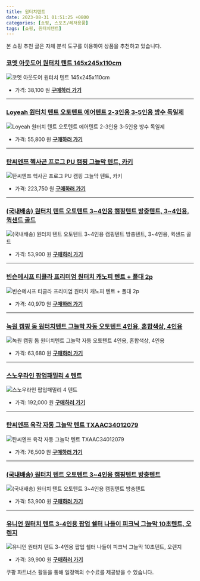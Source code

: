 ```yaml
---
title: 원터치텐트
date: 2023-08-31 01:51:25 +0800
categories: [쇼핑, 스포츠/레저용품]
tags: [쇼핑, 원터치텐트]
---
```

본 쇼핑 추천 글은 자체 분석 도구를 이용하여 상품을 추천하고 있습니다.
### [코멧 아웃도어 원터치 텐트 145x245x110cm](https://link.coupang.com/re/AFFSDP?lptag=AF1030537&pageKey=5151651402&itemId=15279952989&vendorItemId=82500447736&traceid=V0-153-45cd38bc56dbfdda&requestid=20230907015125708156071937&token=31850C%7CMIXED)
![코멧 아웃도어 원터치 텐트 145x245x110cm](https://ads-partners.coupang.com/image1/Ba-uwByMtcc8ejIkBcdPO97ZnDzdScof8MD_Tp7L-wLzufUqmJO_6COCDY7ECW_43EuABAlR85SdD5DssNcRcfue8CC5b6jQJn-BMlb5jg82NurlvdJnsR1x2S1liQVo26RnxZQ6M0hvKq3PunnGcAO53a4NoNKT-oqxAJA98JY07i3mdSu5G5LgrVCzdJh_yYVRiaqXLQjV4KFtW_qO4V9kSgRNY2O6hGwJRYofAtujlrOTkTOpocnwJmEd023jkt5YddzEO-RVibS8Gc8SzxJF)
- 가격: 38,100 원
[**구매하러 가기**](https://link.coupang.com/re/AFFSDP?lptag=AF1030537&pageKey=5151651402&itemId=15279952989&vendorItemId=82500447736&traceid=V0-153-45cd38bc56dbfdda&requestid=20230907015125708156071937&token=31850C%7CMIXED)
---
### [Loyeah 원터치 텐트 오토텐트 에어텐트 2-3인용 3-5인용 방수 독일제](https://link.coupang.com/re/AFFSDP?lptag=AF1030537&pageKey=7443299909&itemId=19360128009&vendorItemId=86473141440&traceid=V0-153-91696b296e70864b&requestid=20230907015125708156071937&token=31850C%7CMIXED)
![Loyeah 원터치 텐트 오토텐트 에어텐트 2-3인용 3-5인용 방수 독일제](https://ads-partners.coupang.com/image1/TqpHRF2s7ZCfvY-9Tvd8yqzy4vRvnTxxDQwZo49gGQMV1M-Md_XgLX0LGFCF9pxUS5GD9foH4nU6RFkcuCq2KwNQXJ6uK3MrFkNU2d3TqNG-UoA_nfEjmAFLaWF0MOjubFcrzqdwMgb_7PtOVXBM-eeu0YZnqJjk1fPkG_sQJYl1yKZLJXI4OkbpXj0Yr3KJonVbvqPmwXs5XISugl21yCHNAIEFS-YSNn6psMkWkOMag-0t4Dr0rb9pBvYZ7DM_5pdHnMj59omxpa7k3M_wGTkgQo06inUmTTBvNEHt4hI=)
- 가격: 55,800 원
[**구매하러 가기**](https://link.coupang.com/re/AFFSDP?lptag=AF1030537&pageKey=7443299909&itemId=19360128009&vendorItemId=86473141440&traceid=V0-153-91696b296e70864b&requestid=20230907015125708156071937&token=31850C%7CMIXED)
---
### [탄씨엔쯔 헥사곤 프로그 PU 캠핑 그늘막 텐트, 카키](https://link.coupang.com/re/AFFSDP?lptag=AF1030537&pageKey=6802445089&itemId=16061247953&vendorItemId=83264512497&traceid=V0-153-2c5039c90a173754&clickBeacon=3oKfDX%2BDgLtcW9Vh0ttL8IghRIy4XoYR33yeO26N%2F6qyDKXcGzJ6HokOGOFzDeDdkBV5WTCTa1je25GPmHH9IzqAJpyIOFTSVk4SbRJih4a7J1nJVUfeLQwmo75Eb6nv1ft7FGYEiRrY3yMpR2nG%2BkBVreX422YAbk5W%2BIaydjrrJKjiJEzBZ84zYNwHhZlooV9s6P5xWNpGQeiCoLtXLm0YDbc97D4Jn0rsS9zvhOvFZk2sg4%2B8ZpldCkJEj3Q%2FUu%2FUy77TwTrQVHj4zJc5ijTZxB1Y%2BBI1GI9XTTd29QNjdNd%2F9kZUvijRO60fWc0R38KIucdmfZ5Dt%2BMSF8wDWZTQjx1CdnHM8GzaSD836cVB6c7Ifb6thox3U%2BAv7sDRmXqy9QkT9AGkki3dkZar3ga9ItoGXG7oacnZAJLVibOJd3RndMiGnYaB0zKGkQNj1F9U8WitltNCfXYAqXMX9AwmR1Inrz8XiTj8%2BET%2Bsi3qhtVuxvBf33Vo2U3Ei0EIMCtNRlbVBT8tfJF3%2FLfcx8jEGpW53R%2BWB2tYM9toILpSa3moTPtpHvD8Cr1H%2FuMbYnNbDqq16HnG%2BRwKi4jCA5sT18KWDh1ZpE7P5dYjhP%2FnXh%2BTv5zBnIFdtJ8vPTb7GGlZ91nmb6Ejm31nuyXUYamxhF8w72xNHz%2B3jSDvQxJ4rwShCOUTnVOTGqKcZkJ5sI%2FyNUPaBXTT42XhsR5cDeZoEGHLqFrY2RP3g61r6AcDNFKH6WBbEPEiWxjkQGz1rthphNtKpXDUXVChsAH%2FLeGUEzqA7P%2BFGyGYYvN4fGe7FJ1szJyPuGXNsflJIgvLm0IZbA2Q9lHjgVjaUjMuViorfW7c0bPJIKPf23%2FC%2FHOmOj3nEVbhsku3qVfmaoEN&requestid=20230907015125708156071937&token=31850C%7CMIXED)
![탄씨엔쯔 헥사곤 프로그 PU 캠핑 그늘막 텐트, 카키](https://ads-partners.coupang.com/image1/pLBxhYXfNS4PIy0upDUa1PcQieKEuxpz99DM_-K-jOqnMrFWRM4U5O1I9qltMwIhjnAXcRhH8qebzWqMbqGMqeLLukhByF78PG2awHULmu5p94zhvlHAYURk6HZw8yUOYm6vgPV570-WRhOLCCSARiA_8l0u-Nkw25BucZoAJ5s_KSqjM2IMx70gq8LKHRwoZOaX56nMFIevO6FRRGknA9jKnz6BnnM5JZiWLkaMnWe9ylWub_6gis480z_I1ZRFXw4DvN3XzTAThpLG2eRikUHxb2haze0JfTHXbAQ_RJBXj9xKjA==)
- 가격: 223,750 원
[**구매하러 가기**](https://link.coupang.com/re/AFFSDP?lptag=AF1030537&pageKey=6802445089&itemId=16061247953&vendorItemId=83264512497&traceid=V0-153-2c5039c90a173754&clickBeacon=3oKfDX%2BDgLtcW9Vh0ttL8IghRIy4XoYR33yeO26N%2F6qyDKXcGzJ6HokOGOFzDeDdkBV5WTCTa1je25GPmHH9IzqAJpyIOFTSVk4SbRJih4a7J1nJVUfeLQwmo75Eb6nv1ft7FGYEiRrY3yMpR2nG%2BkBVreX422YAbk5W%2BIaydjrrJKjiJEzBZ84zYNwHhZlooV9s6P5xWNpGQeiCoLtXLm0YDbc97D4Jn0rsS9zvhOvFZk2sg4%2B8ZpldCkJEj3Q%2FUu%2FUy77TwTrQVHj4zJc5ijTZxB1Y%2BBI1GI9XTTd29QNjdNd%2F9kZUvijRO60fWc0R38KIucdmfZ5Dt%2BMSF8wDWZTQjx1CdnHM8GzaSD836cVB6c7Ifb6thox3U%2BAv7sDRmXqy9QkT9AGkki3dkZar3ga9ItoGXG7oacnZAJLVibOJd3RndMiGnYaB0zKGkQNj1F9U8WitltNCfXYAqXMX9AwmR1Inrz8XiTj8%2BET%2Bsi3qhtVuxvBf33Vo2U3Ei0EIMCtNRlbVBT8tfJF3%2FLfcx8jEGpW53R%2BWB2tYM9toILpSa3moTPtpHvD8Cr1H%2FuMbYnNbDqq16HnG%2BRwKi4jCA5sT18KWDh1ZpE7P5dYjhP%2FnXh%2BTv5zBnIFdtJ8vPTb7GGlZ91nmb6Ejm31nuyXUYamxhF8w72xNHz%2B3jSDvQxJ4rwShCOUTnVOTGqKcZkJ5sI%2FyNUPaBXTT42XhsR5cDeZoEGHLqFrY2RP3g61r6AcDNFKH6WBbEPEiWxjkQGz1rthphNtKpXDUXVChsAH%2FLeGUEzqA7P%2BFGyGYYvN4fGe7FJ1szJyPuGXNsflJIgvLm0IZbA2Q9lHjgVjaUjMuViorfW7c0bPJIKPf23%2FC%2FHOmOj3nEVbhsku3qVfmaoEN&requestid=20230907015125708156071937&token=31850C%7CMIXED)
---
### [(국내배송) 원터치 텐트 오토텐트 3~4인용 캠핑텐트 방충텐트, 3~4인용, 퀵샌드 골드](https://link.coupang.com/re/AFFSDP?lptag=AF1030537&pageKey=7487685995&itemId=19573409399&vendorItemId=86626563428&traceid=V0-153-e51b03e1c31afbe1&clickBeacon=3oKfDX%2BDgLtcW9Vh0ttL8IghRIy4XoYR33yeO26N%2F6qyDKXcGzJ6HokOGOFzDeDdkBV5WTCTa1je25GPmHH9IzqAJpyIOFTSVk4SbRJih4aLMytY35M%2FjfeUOTZVO59s3HdDuiwuLG5UcCugUH66e3BSd7%2BS4DaghbLF%2FqX45yuyG1m2rBwyUlmmaGj3bIc5oV9s6P5xWNpGQeiCoLtXLm0YDbc97D4Jn0rsS9zvhOvFZk2sg4%2B8ZpldCkJEj3Q%2Fdi8VXoljBXtYsj%2BDeGd6BOXwwQPSS3J56KcSX7RntFXS1X9%2BfzfZhrwlixSPtuUT38KIucdmfZ5Dt%2BMSF8wDWSv1hoUEDZwyGJxQ5ZwrlLEvGG%2Fj%2FNqYZB5HI7%2B1MVE8gv3ncq9IEBIkVqyelzL0D0jq2dnRVBD9hn0Dp7cWokkMhTIcBuXyfgdcNWbuzSD2WvqbdEr4jOQa1mcg47G0lCn9xDzBcnu7zmkKrd1ei0W%2F1O2C88A9c7zKYnazJ2bV5IOMLbDWWwcsTCGZP9ZtqrXRXYzgFjcDNr3X801n3l3iHaPBsD8STw3zj3kPvw7JlD1tM4SXk7A8NgzSU7YDLfIeY2ZeIGVYKUMY%2FodCiJPmeOKYzTGhLjaMiraWHvgUlunBAcj54vThWA3jP%2BtbThE0udvRdEkljMsYOqhagQYN%2FDgPXvfGt91fHoo%2FiLhLW3%2BtIaByc64iap%2FAX05hgZDGDcrh22hFmM4dLoJug5IitZKsgPkmuXQlPsHH0rOlJzTUXUvmu1%2Fu6RTimfVU6lwrXDG%2Fg0OAK%2Fyfv1tk3%2FCbsOaDQ25Iv3UfpbCwZn%2BnIFSSxJc18w131d0y2osIiAJWPWhiG29ku9aURHSF9W4Q5TLjPQakngng4ROfyDYs&requestid=20230907015125708156071937&token=31850C%7CMIXED)
![(국내배송) 원터치 텐트 오토텐트 3~4인용 캠핑텐트 방충텐트, 3~4인용, 퀵샌드 골드](https://ads-partners.coupang.com/image1/3dAuJFm2xgu4IUpB3UJLPknublLynVEidighRJo6I1u2-hur_Pvlr_rz4cGH9F94BKiMvrVp_CU8awYtG4HcDwh8as19fkBV9bbyYVdS3h4aCM_vG4dB9Y3D8HTmSiCI_g68J-HokwZg7s6caHqoJoUJWf4v3LWTr8c8wtmK267KlsF9h0k7fjQesSaj7YEybmmhisxzwgsg063SVyBz1yO_odeO3JW4-2n0VXlYLJ__3Od-FqDJ1dksY23T34CKieMbSzKINt-DO5vhAm_Y3SBeMwtrXCJlLCdmeTpjzR8T8iLQgQ==)
- 가격: 53,900 원
[**구매하러 가기**](https://link.coupang.com/re/AFFSDP?lptag=AF1030537&pageKey=7487685995&itemId=19573409399&vendorItemId=86626563428&traceid=V0-153-e51b03e1c31afbe1&clickBeacon=3oKfDX%2BDgLtcW9Vh0ttL8IghRIy4XoYR33yeO26N%2F6qyDKXcGzJ6HokOGOFzDeDdkBV5WTCTa1je25GPmHH9IzqAJpyIOFTSVk4SbRJih4aLMytY35M%2FjfeUOTZVO59s3HdDuiwuLG5UcCugUH66e3BSd7%2BS4DaghbLF%2FqX45yuyG1m2rBwyUlmmaGj3bIc5oV9s6P5xWNpGQeiCoLtXLm0YDbc97D4Jn0rsS9zvhOvFZk2sg4%2B8ZpldCkJEj3Q%2Fdi8VXoljBXtYsj%2BDeGd6BOXwwQPSS3J56KcSX7RntFXS1X9%2BfzfZhrwlixSPtuUT38KIucdmfZ5Dt%2BMSF8wDWSv1hoUEDZwyGJxQ5ZwrlLEvGG%2Fj%2FNqYZB5HI7%2B1MVE8gv3ncq9IEBIkVqyelzL0D0jq2dnRVBD9hn0Dp7cWokkMhTIcBuXyfgdcNWbuzSD2WvqbdEr4jOQa1mcg47G0lCn9xDzBcnu7zmkKrd1ei0W%2F1O2C88A9c7zKYnazJ2bV5IOMLbDWWwcsTCGZP9ZtqrXRXYzgFjcDNr3X801n3l3iHaPBsD8STw3zj3kPvw7JlD1tM4SXk7A8NgzSU7YDLfIeY2ZeIGVYKUMY%2FodCiJPmeOKYzTGhLjaMiraWHvgUlunBAcj54vThWA3jP%2BtbThE0udvRdEkljMsYOqhagQYN%2FDgPXvfGt91fHoo%2FiLhLW3%2BtIaByc64iap%2FAX05hgZDGDcrh22hFmM4dLoJug5IitZKsgPkmuXQlPsHH0rOlJzTUXUvmu1%2Fu6RTimfVU6lwrXDG%2Fg0OAK%2Fyfv1tk3%2FCbsOaDQ25Iv3UfpbCwZn%2BnIFSSxJc18w131d0y2osIiAJWPWhiG29ku9aURHSF9W4Q5TLjPQakngng4ROfyDYs&requestid=20230907015125708156071937&token=31850C%7CMIXED)
---
### [빈슨메시프 티클라 프리미엄 원터치 캐노피 텐트 + 폴대 2p](https://link.coupang.com/re/AFFSDP?lptag=AF1030537&pageKey=194164769&itemId=556606785&vendorItemId=4462339506&traceid=V0-153-3807a3629ed588e0&requestid=20230907015125708156071937&token=31850C%7CMIXED)
![빈슨메시프 티클라 프리미엄 원터치 캐노피 텐트 + 폴대 2p](https://ads-partners.coupang.com/image1/J32uvWg7oc6z-FRZJz5EV21dfPnKQmXgklHx6arV-aM7ZUFpj0XUW0bSRIoL8bmOSeIfo2pI_UHBkKRFVMZNlTutmW48fUKsPVQagH63MBMx4om28iv9RrIlwgaDANlxrQ56c3eN_Ww9KZp8IzTRLfUUaGVleL4WQGBDs1rHjIuaqCJj1Z_1JDqQfyIb4GyfP9hjIXVR-YqvB_Ryb-GrgjPDmPzsUtB41HfecEK9w-ctbQQVYOsEepE-u5i-67YFV5KtbRiKHUS_fqtMSotWwg==)
- 가격: 40,970 원
[**구매하러 가기**](https://link.coupang.com/re/AFFSDP?lptag=AF1030537&pageKey=194164769&itemId=556606785&vendorItemId=4462339506&traceid=V0-153-3807a3629ed588e0&requestid=20230907015125708156071937&token=31850C%7CMIXED)
---
### [녹원 캠핑 돔 원터치텐트 그늘막 자동 오토텐트 4인용, 혼합색상, 4인용](https://link.coupang.com/re/AFFSDP?lptag=AF1030537&pageKey=7345481743&itemId=18889749222&vendorItemId=86681035796&traceid=V0-153-d8ef506d74114742&clickBeacon=3oKfDX%2BDgLtcW9Vh0ttL8IghRIy4XoYR33yeO26N%2F6qyDKXcGzJ6HokOGOFzDeDdkBV5WTCTa1je25GPmHH9IzqAJpyIOFTSVk4SbRJih4ZVg8mLYsaR3WfQitmmj4Fe3HdDuiwuLG5UcCugUH66e8SToqMz39fQzbRv8VOEb28lFXN9d7XiwhpcLUl02kWLoV9s6P5xWNpGQeiCoLtXLm0YDbc97D4Jn0rsS9zvhOvFZk2sg4%2B8ZpldCkJEj3Q%2FWSuA9y1TMVAWXhM1f1Jw8GYoFnyupRiIAa07SUodngFEyggMbkVle0xgajHQm%2Fqt38KIucdmfZ5Dt%2BMSF8wDWVB3LCsDK1pMhKw9ElO3wDDKAbepezcdCu7USNEHTWPmmXqy9QkT9AGkki3dkZar3ga9ItoGXG7oacnZAJLVibPZEVOwg5Vg93MJzy3SvmJk%2BlTAmSOT2u3FtHl6qiYzZj2e7tUaWwn%2FB79ULC4MH%2FJ6VjpXFFfcTKfvKdV5IQyV%2FVALwA3N88ImtzriuPVMEwY1Z%2BhDM6rmVBI4OOMLsFpWGFb2a5gW2fhhAh6kzDg2IB0udmoVGitJPsBQQUM29jAomAc%2FO3ECVYvYnUb86b029BK%2FQO0ZvNSrSufaq7tnEZ8uOPqkG%2FimHBQChT3Y9LQ26FOsF%2Fxy8odjkcYCFZ2p0mGpXEAEs%2BwnTTfmDHrJmtuj37NmjrDObDXeJOlMogJyy50CZGNHyXZKigM9cXcbGnL9%2FTvjP%2FC7Pp6EyFCJRklK%2FLjcgYh%2BC6f86BcFz42EsTzrPX6SYQSogSh2UbDsGsc0Zmuinwfrg7jhcNlsDFo2muobKW0557tlXLswj%2BaxBjpBcyRLDWJbc3bgno%2BzH%2BRRttXcbsRXzS1urgdk&requestid=20230907015125708156071937&token=31850C%7CMIXED)
![녹원 캠핑 돔 원터치텐트 그늘막 자동 오토텐트 4인용, 혼합색상, 4인용](https://ads-partners.coupang.com/image1/Vr2-kVLCWaKhBuS1VkndmLdaYDTOWN69bd5jwl3mrg0Bd__DDhd_rx60yVhfUllrIyynaagAeKdbo3zaRMyAdj7peg_rQlBtwutbYrMxH7r8W7WzNZvls6sUeA_Gpsbl9palZ2uJWrMMOLr7zMBnvsOmT1Jo4dY_oya_-i9vFNII8sezNCKPC0aQlL5jGkfv06DI1BAPksSBsQ9NsxGGNzNMuGgbUf5wgCGW0i1S1owKS0NKLcXSGklJAGd-1UtkW6kiMDrO5qd8CZggX2NwMTJJ_YwBhYcVFRVmD9eHDBEjVQWI5A==)
- 가격: 63,680 원
[**구매하러 가기**](https://link.coupang.com/re/AFFSDP?lptag=AF1030537&pageKey=7345481743&itemId=18889749222&vendorItemId=86681035796&traceid=V0-153-d8ef506d74114742&clickBeacon=3oKfDX%2BDgLtcW9Vh0ttL8IghRIy4XoYR33yeO26N%2F6qyDKXcGzJ6HokOGOFzDeDdkBV5WTCTa1je25GPmHH9IzqAJpyIOFTSVk4SbRJih4ZVg8mLYsaR3WfQitmmj4Fe3HdDuiwuLG5UcCugUH66e8SToqMz39fQzbRv8VOEb28lFXN9d7XiwhpcLUl02kWLoV9s6P5xWNpGQeiCoLtXLm0YDbc97D4Jn0rsS9zvhOvFZk2sg4%2B8ZpldCkJEj3Q%2FWSuA9y1TMVAWXhM1f1Jw8GYoFnyupRiIAa07SUodngFEyggMbkVle0xgajHQm%2Fqt38KIucdmfZ5Dt%2BMSF8wDWVB3LCsDK1pMhKw9ElO3wDDKAbepezcdCu7USNEHTWPmmXqy9QkT9AGkki3dkZar3ga9ItoGXG7oacnZAJLVibPZEVOwg5Vg93MJzy3SvmJk%2BlTAmSOT2u3FtHl6qiYzZj2e7tUaWwn%2FB79ULC4MH%2FJ6VjpXFFfcTKfvKdV5IQyV%2FVALwA3N88ImtzriuPVMEwY1Z%2BhDM6rmVBI4OOMLsFpWGFb2a5gW2fhhAh6kzDg2IB0udmoVGitJPsBQQUM29jAomAc%2FO3ECVYvYnUb86b029BK%2FQO0ZvNSrSufaq7tnEZ8uOPqkG%2FimHBQChT3Y9LQ26FOsF%2Fxy8odjkcYCFZ2p0mGpXEAEs%2BwnTTfmDHrJmtuj37NmjrDObDXeJOlMogJyy50CZGNHyXZKigM9cXcbGnL9%2FTvjP%2FC7Pp6EyFCJRklK%2FLjcgYh%2BC6f86BcFz42EsTzrPX6SYQSogSh2UbDsGsc0Zmuinwfrg7jhcNlsDFo2muobKW0557tlXLswj%2BaxBjpBcyRLDWJbc3bgno%2BzH%2BRRttXcbsRXzS1urgdk&requestid=20230907015125708156071937&token=31850C%7CMIXED)
---
### [스노우라인 팝업패밀리 4 텐트](https://link.coupang.com/re/AFFSDP?lptag=AF1030537&pageKey=6335287134&itemId=13265499707&vendorItemId=80523153460&traceid=V0-153-16b40b0a0890c2a7&requestid=20230907015125708156071937&token=31850C%7CMIXED)
![스노우라인 팝업패밀리 4 텐트](https://ads-partners.coupang.com/image1/gwmsy7iMZn9sxC9Yg_XZaPkQrWU-zBMJxtDCwfNjwMbsJYO7kLe00d_n3rI_7HzM8fk1aVIe7_4hYKccOGzqQvuIAUbIHd-Zb13r_mrD5NbN_iDT3EMAwcy4Z3u_I4nd8IyiBysJN6r84dGapCwpuCbv-uSiSQstmPBkRhv70MntXSXBkEBCWWnTiLgpFt0JR9atTstuzilLOwh0F4Az2jeKv_fKkBm2jB21tnyN9nlVSI77hM4HkP1-HqGHOiN_nDPseMmX1e8ETY__OyTjqg==)
- 가격: 192,000 원
[**구매하러 가기**](https://link.coupang.com/re/AFFSDP?lptag=AF1030537&pageKey=6335287134&itemId=13265499707&vendorItemId=80523153460&traceid=V0-153-16b40b0a0890c2a7&requestid=20230907015125708156071937&token=31850C%7CMIXED)
---
### [탄씨엔쯔 육각 자동 그늘막 텐트 TXAAC34012079](https://link.coupang.com/re/AFFSDP?lptag=AF1030537&pageKey=6593444956&itemId=14887443451&vendorItemId=85401424401&traceid=V0-153-4f5d9290195d93f8&clickBeacon=3oKfDX%2BDgLtcW9Vh0ttL8IghRIy4XoYR33yeO26N%2F6qyDKXcGzJ6HokOGOFzDeDdkBV5WTCTa1je25GPmHH9IzqAJpyIOFTSVk4SbRJih4ZOwEIBkGxrDXPanG65B2S13HdDuiwuLG5UcCugUH66e8vR9NZhiNmv8sGgMxuPs%2F7cvOdF8qCqKAO8NrrWhYZQoV9s6P5xWNpGQeiCoLtXLm0YDbc97D4Jn0rsS9zvhOvFZk2sg4%2B8ZpldCkJEj3Q%2Fdi8VXoljBXtYsj%2BDeGd6BFdk%2BswwIOdCAQ5NzFqVIjFEQqSIyZEsd9zElPH96fy338KIucdmfZ5Dt%2BMSF8wDWb7AtkpVDKhrwywUEMCNS8yfjHUuWAfwt26AfPt4uVgpmXqy9QkT9AGkki3dkZar3ga9ItoGXG7oacnZAJLVibOJd3RndMiGnYaB0zKGkQNjmJeeUAWiTrpambrv3JfTqgHD37IbrtV8dL8t2DA%2FYNPqhtVuxvBf33Vo2U3Ei0EIMCtNRlbVBT8tfJF3%2FLfcx8jEGpW53R%2BWB2tYM9toILpSa3moTPtpHvD8Cr1H%2FuMbYnNbDqq16HnG%2BRwKi4jCA5sT18KWDh1ZpE7P5dYjhP%2FnXh%2BTv5zBnIFdtJ8vPTb7GGlZ91nmb6Ejm31nuyXUYamxhF8w72xNHz%2B3jSDvQxJ4rwShCOUTnVOTGqKcZkJ5sI%2FyNUPaBXTT42XhsR5cDeZoEGHLqFrY2RP3g61r6AcDNFKH6WBbEPEiWxjkQGz1rthphNtKpXDUXVChsAH%2FLeGUEzqA7P%2BFGyGYYvN4fGe7FJ1szJyPuGXNsflJIgvLm0IZbA2Q9lHjgVjaUjMuViorfW7c0bPJIKPf23%2FC%2FHOmOj3nEVbhsku3qVfmaoEN&requestid=20230907015125708156071937&token=31850C%7CMIXED)
![탄씨엔쯔 육각 자동 그늘막 텐트 TXAAC34012079](https://ads-partners.coupang.com/image1/FpzjiciNiZkkh8eSFiS2_rUdmaB3hIQDXjls4EDrqBTCv466o0yCy4JWBHR4EksBf8qDof1rSLmC6tZ0T9pWTY822q6WFfHlpZTxBrqLN_x_It1B2oVcPZ0eqgafSZb_KutDSvbtVG6X_NZovScSiUImQErMdD9oup_yoNedhjZmBv_gCPowfBF4Ltk1Y8Zx7UnZGihFFS_iqtIFO3ptmYjslqGzEl3XmZeehH3oKLTYNihHSfZZeBYWBUkO7Nl_67PV251qhwghYbmw23g-tlNfiEIR-ddXSSQmyx6VtKPstS6NEA==)
- 가격: 76,500 원
[**구매하러 가기**](https://link.coupang.com/re/AFFSDP?lptag=AF1030537&pageKey=6593444956&itemId=14887443451&vendorItemId=85401424401&traceid=V0-153-4f5d9290195d93f8&clickBeacon=3oKfDX%2BDgLtcW9Vh0ttL8IghRIy4XoYR33yeO26N%2F6qyDKXcGzJ6HokOGOFzDeDdkBV5WTCTa1je25GPmHH9IzqAJpyIOFTSVk4SbRJih4ZOwEIBkGxrDXPanG65B2S13HdDuiwuLG5UcCugUH66e8vR9NZhiNmv8sGgMxuPs%2F7cvOdF8qCqKAO8NrrWhYZQoV9s6P5xWNpGQeiCoLtXLm0YDbc97D4Jn0rsS9zvhOvFZk2sg4%2B8ZpldCkJEj3Q%2Fdi8VXoljBXtYsj%2BDeGd6BFdk%2BswwIOdCAQ5NzFqVIjFEQqSIyZEsd9zElPH96fy338KIucdmfZ5Dt%2BMSF8wDWb7AtkpVDKhrwywUEMCNS8yfjHUuWAfwt26AfPt4uVgpmXqy9QkT9AGkki3dkZar3ga9ItoGXG7oacnZAJLVibOJd3RndMiGnYaB0zKGkQNjmJeeUAWiTrpambrv3JfTqgHD37IbrtV8dL8t2DA%2FYNPqhtVuxvBf33Vo2U3Ei0EIMCtNRlbVBT8tfJF3%2FLfcx8jEGpW53R%2BWB2tYM9toILpSa3moTPtpHvD8Cr1H%2FuMbYnNbDqq16HnG%2BRwKi4jCA5sT18KWDh1ZpE7P5dYjhP%2FnXh%2BTv5zBnIFdtJ8vPTb7GGlZ91nmb6Ejm31nuyXUYamxhF8w72xNHz%2B3jSDvQxJ4rwShCOUTnVOTGqKcZkJ5sI%2FyNUPaBXTT42XhsR5cDeZoEGHLqFrY2RP3g61r6AcDNFKH6WBbEPEiWxjkQGz1rthphNtKpXDUXVChsAH%2FLeGUEzqA7P%2BFGyGYYvN4fGe7FJ1szJyPuGXNsflJIgvLm0IZbA2Q9lHjgVjaUjMuViorfW7c0bPJIKPf23%2FC%2FHOmOj3nEVbhsku3qVfmaoEN&requestid=20230907015125708156071937&token=31850C%7CMIXED)
---
### [(국내배송) 원터치 텐트 오토텐트 3~4인용 캠핑텐트 방충텐트](https://link.coupang.com/re/AFFSDP?lptag=AF1030537&pageKey=7487685995&itemId=19573409399&vendorItemId=86626563428&traceid=V0-153-e51b03e1c31afbe1&requestid=20230907015125708156071937&token=31850C%7CMIXED)
![(국내배송) 원터치 텐트 오토텐트 3~4인용 캠핑텐트 방충텐트](https://ads-partners.coupang.com/image1/1UqWBIGYzxpSeM6N1aqTu00GZxe5z3oyo4Y5GWiCEuuL5fDLva5f9UuKqiekT-xkP2viJPw8ZtBNalAZoDSoztwjhweEsb5cZ7Jej2uZt359Mrud9e96uid0gE0-yJlEBP7fHSrXTQlR3LeAiOlWNIJBFI7uUnCzzgx8EghHNqzJAQ5XKavJ2UTzJMQ6nnYIuhQJLZlELuJXSdMCUJQ6-v0zndD5b4JMbbx5dbkvV5104vZfScX73XXwZ4R5V7LEQYWeU9NNwn6taI5zZKUVykxgNAT-qDZvUGO743VwCE0=)
- 가격: 53,900 원
[**구매하러 가기**](https://link.coupang.com/re/AFFSDP?lptag=AF1030537&pageKey=7487685995&itemId=19573409399&vendorItemId=86626563428&traceid=V0-153-e51b03e1c31afbe1&requestid=20230907015125708156071937&token=31850C%7CMIXED)
---
### [유니언 원터치 텐트 3-4인용 팝업 쉘터 나들이 피크닉 그늘막 10초텐트, 오렌지](https://link.coupang.com/re/AFFSDP?lptag=AF1030537&pageKey=7458341606&itemId=19434233773&vendorItemId=86545412448&traceid=V0-153-0eef78b1bb727d4b&clickBeacon=3oKfDX%2BDgLtcW9Vh0ttL8IghRIy4XoYR33yeO26N%2F6qyDKXcGzJ6HokOGOFzDeDdkBV5WTCTa1je25GPmHH9IzqAJpyIOFTSVk4SbRJih4YEaA25gzO3zhxT1ztxOYlO3HdDuiwuLG5UcCugUH66e1UYLmtF4GMVcKKdWExKmeoU80w62Y06EMbmBJqisVyFoV9s6P5xWNpGQeiCoLtXLm0YDbc97D4Jn0rsS9zvhOvFZk2sg4%2B8ZpldCkJEj3Q%2Fk4nvoNx3JhYFpuXMAQA7XOIj%2BxQ44KsHGorYuQhbwBNuCqtGa3vdQwSdaccvHKlgmZr7N0%2Fa7zQcaCZ3h3vmHHvmDtbZz2QT7COlXps09QvzUTfy0y%2FPS%2F69V9Kk84mBDd%2FEJ%2B%2FTXQrwiPFeh9gYKM%2F3MpazWfDsNZwKgsJclxAzPUZZXsBKtqfQf37OQAPEsnc8Xh93DQVNzg3RaK0q4RSTc0ozX2fKrNvz41%2B5MwjqhtVuxvBf33Vo2U3Ei0EIMCtNRlbVBT8tfJF3%2FLfcx8jEGpW53R%2BWB2tYM9toILpSa3moTPtpHvD8Cr1H%2FuMbYnNbDqq16HnG%2BRwKi4jCA5sT18KWDh1ZpE7P5dYjhP%2FnXh%2BTv5zBnIFdtJ8vPTb7GGlZ91nmb6Ejm31nuyXUYamxhF8w72xNHz%2B3jSDvQxJ4rwShCOUTnVOTGqKcZkJ5sI%2FyNUPaBXTT42XhsR5cDeZoEGHLqFrY2RP3g61r6AcDNFKH6WBbEPEiWxjkQGz1rthphNtKpXDUXVChsAH%2FLeGUEzqA7P%2BFGyGYYvN4fGe7FJ1szJyPuGXNsflJIgvLm0IZbA2Q9lHjgVjaUjMuViorfW7c0bPJIKPf23%2FC%2FHOmOj3nEVbhsku3qVfmaoEN&requestid=20230907015125708156071937&token=31850C%7CMIXED)
![유니언 원터치 텐트 3-4인용 팝업 쉘터 나들이 피크닉 그늘막 10초텐트, 오렌지](https://ads-partners.coupang.com/image1/V7jQBHqgYNh7laHOVz8a5-ogWEDDzp-HSKoJtbsnXp_nC-zy3Gi1ybQXjRjJFCbsjaIAVtZng8ZRC4K91FABqSOhrUcj5W8kKsV5acjTFISoXcUdekjY3FrdGM3z_QnSRCWYBNymZNdsnP4pbctBAaBTtzEtGL8A-earCNqGot45VtGQ9qCptif5RlAwjGv6xw6mIXKKFf5Lml6mbVW7nUzwF_qICXRvjej8-g5suv3j522K7gsdjiYcqEu0XQk2GQ-44xSPFNhYtF8olEvmMoIb_RHXezsHkH8zuc0f0Knec-ZZEg==)
- 가격: 39,900 원
[**구매하러 가기**](https://link.coupang.com/re/AFFSDP?lptag=AF1030537&pageKey=7458341606&itemId=19434233773&vendorItemId=86545412448&traceid=V0-153-0eef78b1bb727d4b&clickBeacon=3oKfDX%2BDgLtcW9Vh0ttL8IghRIy4XoYR33yeO26N%2F6qyDKXcGzJ6HokOGOFzDeDdkBV5WTCTa1je25GPmHH9IzqAJpyIOFTSVk4SbRJih4YEaA25gzO3zhxT1ztxOYlO3HdDuiwuLG5UcCugUH66e1UYLmtF4GMVcKKdWExKmeoU80w62Y06EMbmBJqisVyFoV9s6P5xWNpGQeiCoLtXLm0YDbc97D4Jn0rsS9zvhOvFZk2sg4%2B8ZpldCkJEj3Q%2Fk4nvoNx3JhYFpuXMAQA7XOIj%2BxQ44KsHGorYuQhbwBNuCqtGa3vdQwSdaccvHKlgmZr7N0%2Fa7zQcaCZ3h3vmHHvmDtbZz2QT7COlXps09QvzUTfy0y%2FPS%2F69V9Kk84mBDd%2FEJ%2B%2FTXQrwiPFeh9gYKM%2F3MpazWfDsNZwKgsJclxAzPUZZXsBKtqfQf37OQAPEsnc8Xh93DQVNzg3RaK0q4RSTc0ozX2fKrNvz41%2B5MwjqhtVuxvBf33Vo2U3Ei0EIMCtNRlbVBT8tfJF3%2FLfcx8jEGpW53R%2BWB2tYM9toILpSa3moTPtpHvD8Cr1H%2FuMbYnNbDqq16HnG%2BRwKi4jCA5sT18KWDh1ZpE7P5dYjhP%2FnXh%2BTv5zBnIFdtJ8vPTb7GGlZ91nmb6Ejm31nuyXUYamxhF8w72xNHz%2B3jSDvQxJ4rwShCOUTnVOTGqKcZkJ5sI%2FyNUPaBXTT42XhsR5cDeZoEGHLqFrY2RP3g61r6AcDNFKH6WBbEPEiWxjkQGz1rthphNtKpXDUXVChsAH%2FLeGUEzqA7P%2BFGyGYYvN4fGe7FJ1szJyPuGXNsflJIgvLm0IZbA2Q9lHjgVjaUjMuViorfW7c0bPJIKPf23%2FC%2FHOmOj3nEVbhsku3qVfmaoEN&requestid=20230907015125708156071937&token=31850C%7CMIXED)


쿠팡 파트너스 활동을 통해 일정액의 수수료를 제공받을 수 있습니다.
